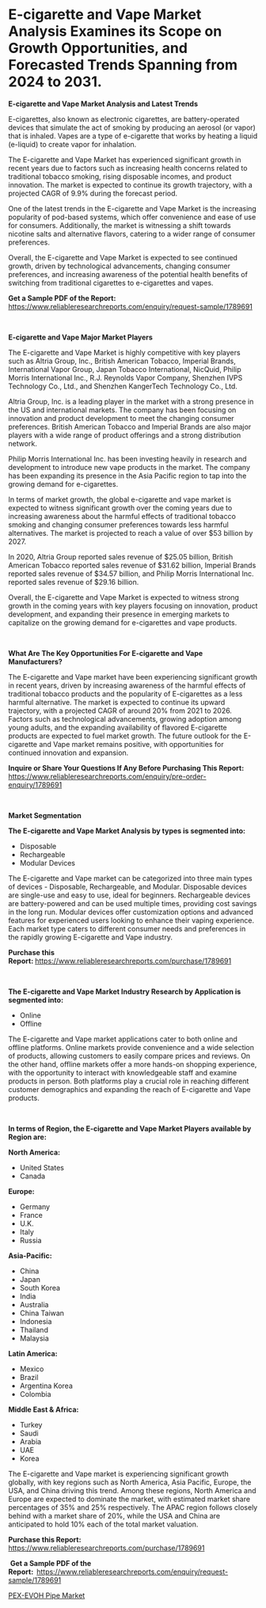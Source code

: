 <p><h1>E-cigarette and Vape Market Analysis Examines its Scope on Growth Opportunities, and Forecasted Trends Spanning from 2024 to 2031.</h1></p><p><strong>E-cigarette and Vape Market Analysis and Latest Trends</strong></p>
<p><p>E-cigarettes, also known as electronic cigarettes, are battery-operated devices that simulate the act of smoking by producing an aerosol (or vapor) that is inhaled. Vapes are a type of e-cigarette that works by heating a liquid (e-liquid) to create vapor for inhalation.</p><p>The E-cigarette and Vape Market has experienced significant growth in recent years due to factors such as increasing health concerns related to traditional tobacco smoking, rising disposable incomes, and product innovation. The market is expected to continue its growth trajectory, with a projected CAGR of 9.9% during the forecast period.</p><p>One of the latest trends in the E-cigarette and Vape Market is the increasing popularity of pod-based systems, which offer convenience and ease of use for consumers. Additionally, the market is witnessing a shift towards nicotine salts and alternative flavors, catering to a wider range of consumer preferences.</p><p>Overall, the E-cigarette and Vape Market is expected to see continued growth, driven by technological advancements, changing consumer preferences, and increasing awareness of the potential health benefits of switching from traditional cigarettes to e-cigarettes and vapes.</p></p>
<p><strong>Get a Sample PDF of the Report:&nbsp;</strong> <a href="https://www.reliableresearchreports.com/enquiry/request-sample/1789691">https://www.reliableresearchreports.com/enquiry/request-sample/1789691</a></p>
<p>&nbsp;</p>
<p><strong>E-cigarette and Vape Major Market Players</strong></p>
<p><p>The E-cigarette and Vape Market is highly competitive with key players such as Altria Group, Inc., British American Tobacco, Imperial Brands, International Vapor Group, Japan Tobacco International, NicQuid, Philip Morris International Inc., R.J. Reynolds Vapor Company, Shenzhen IVPS Technology Co., Ltd., and Shenzhen KangerTech Technology Co., Ltd.</p><p>Altria Group, Inc. is a leading player in the market with a strong presence in the US and international markets. The company has been focusing on innovation and product development to meet the changing consumer preferences. British American Tobacco and Imperial Brands are also major players with a wide range of product offerings and a strong distribution network.</p><p>Philip Morris International Inc. has been investing heavily in research and development to introduce new vape products in the market. The company has been expanding its presence in the Asia Pacific region to tap into the growing demand for e-cigarettes.</p><p>In terms of market growth, the global e-cigarette and vape market is expected to witness significant growth over the coming years due to increasing awareness about the harmful effects of traditional tobacco smoking and changing consumer preferences towards less harmful alternatives. The market is projected to reach a value of over $53 billion by 2027.</p><p>In 2020, Altria Group reported sales revenue of $25.05 billion, British American Tobacco reported sales revenue of $31.62 billion, Imperial Brands reported sales revenue of $34.57 billion, and Philip Morris International Inc. reported sales revenue of $29.16 billion.</p><p>Overall, the E-cigarette and Vape Market is expected to witness strong growth in the coming years with key players focusing on innovation, product development, and expanding their presence in emerging markets to capitalize on the growing demand for e-cigarettes and vape products.</p></p>
<p>&nbsp;</p>
<p><strong>What Are The Key Opportunities For E-cigarette and Vape Manufacturers?</strong></p>
<p><p>The E-cigarette and Vape market have been experiencing significant growth in recent years, driven by increasing awareness of the harmful effects of traditional tobacco products and the popularity of E-cigarettes as a less harmful alternative. The market is expected to continue its upward trajectory, with a projected CAGR of around 20% from 2021 to 2026. Factors such as technological advancements, growing adoption among young adults, and the expanding availability of flavored E-cigarette products are expected to fuel market growth. The future outlook for the E-cigarette and Vape market remains positive, with opportunities for continued innovation and expansion.</p></p>
<p><strong>Inquire or Share Your Questions If Any Before Purchasing This Report:</strong> <a href="https://www.reliableresearchreports.com/enquiry/pre-order-enquiry/1789691">https://www.reliableresearchreports.com/enquiry/pre-order-enquiry/1789691</a></p>
<p>&nbsp;</p>
<p><strong>Market Segmentation</strong></p>
<p><strong>The E-cigarette and Vape Market Analysis by types is segmented into:</strong></p>
<p><ul><li>Disposable</li><li>Rechargeable</li><li>Modular Devices</li></ul></p>
<p><p>The E-cigarette and Vape market can be categorized into three main types of devices - Disposable, Rechargeable, and Modular. Disposable devices are single-use and easy to use, ideal for beginners. Rechargeable devices are battery-powered and can be used multiple times, providing cost savings in the long run. Modular devices offer customization options and advanced features for experienced users looking to enhance their vaping experience. Each market type caters to different consumer needs and preferences in the rapidly growing E-cigarette and Vape industry.</p></p>
<p><strong>Purchase this Report:&nbsp;</strong><a href="https://www.reliableresearchreports.com/purchase/1789691">https://www.reliableresearchreports.com/purchase/1789691</a></p>
<p>&nbsp;</p>
<p><strong>The E-cigarette and Vape Market Industry Research by Application is segmented into:</strong></p>
<p><ul><li>Online</li><li>Offline</li></ul></p>
<p><p>The E-cigarette and Vape market applications cater to both online and offline platforms. Online markets provide convenience and a wide selection of products, allowing customers to easily compare prices and reviews. On the other hand, offline markets offer a more hands-on shopping experience, with the opportunity to interact with knowledgeable staff and examine products in person. Both platforms play a crucial role in reaching different customer demographics and expanding the reach of E-cigarette and Vape products.</p></p>
<p>&nbsp;</p>
<p><strong>In terms of Region, the E-cigarette and Vape Market Players available by Region are:</strong></p>
<p>
    <p> <strong> North America: </strong>
        <ul>
            <li>United States</li>
            <li>Canada</li>
        </ul>
        </p> 
    <p> <strong> Europe: </strong>
        <ul>
            <li>Germany</li>
            <li>France</li>
            <li>U.K.</li>
            <li>Italy</li>
            <li>Russia</li>
        </ul>
        </p> 
    <p> <strong> Asia-Pacific: </strong>
        <ul>
            <li>China</li>
            <li>Japan</li>
            <li>South Korea</li>
            <li>India</li>
            <li>Australia</li>
            <li>China Taiwan</li>
            <li>Indonesia</li>
            <li>Thailand</li>
            <li>Malaysia</li>
        </ul>
        </p> 
    <p> <strong> Latin America: </strong>
        <ul>
            <li>Mexico</li>
            <li>Brazil</li>
            <li>Argentina Korea</li>
            <li>Colombia</li>
        </ul>
        </p> 
    <p> <strong> Middle East & Africa: </strong>
        <ul>
            <li>Turkey</li>
            <li>Saudi</li>
            <li>Arabia</li>
            <li>UAE</li>
            <li>Korea</li>
        </ul>
    </p>
    </p>
<p><p>The E-cigarette and Vape market is experiencing significant growth globally, with key regions such as North America, Asia Pacific, Europe, the USA, and China driving this trend. Among these regions, North America and Europe are expected to dominate the market, with estimated market share percentages of 35% and 25% respectively. The APAC region follows closely behind with a market share of 20%, while the USA and China are anticipated to hold 10% each of the total market valuation.</p></p>
<p><strong>Purchase this Report: </strong><a href="https://www.reliableresearchreports.com/purchase/1789691">https://www.reliableresearchreports.com/purchase/1789691</a></p>
<p>&nbsp;<strong>Get a Sample PDF of the Report:&nbsp;&nbsp;</strong><a href="https://www.reliableresearchreports.com/enquiry/request-sample/1789691">https://www.reliableresearchreports.com/enquiry/request-sample/1789691</a></p>
<p><strong></strong></p>
<p><p><a href="https://github.com/nathandecarvalho/Market-Research-Report-List-2/blob/main/pex-evoh-pipe-market.md">PEX-EVOH Pipe Market</a></p></p>
